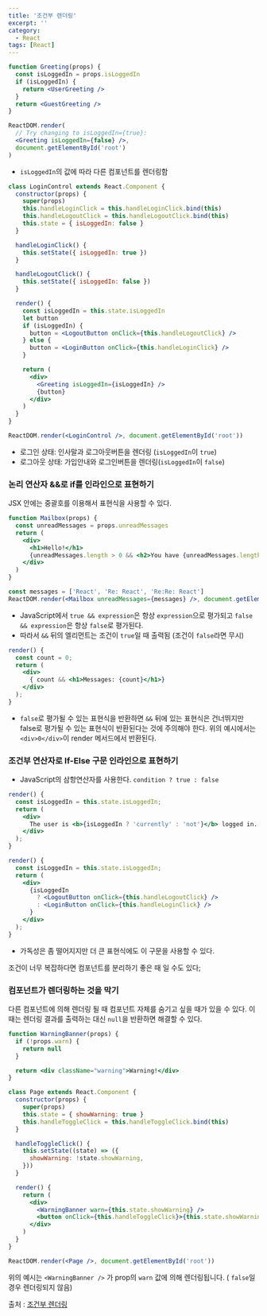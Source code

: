 ```yaml
---
title: '조건부 렌더링'
excerpt: ''
category:
  - React
tags: [React]
---
```


```jsx
function Greeting(props) {
  const isLoggedIn = props.isLoggedIn
  if (isLoggedIn) {
    return <UserGreeting />
  }
  return <GuestGreeting />
}

ReactDOM.render(
  // Try changing to isLoggedIn={true}:
  <Greeting isLoggedIn={false} />,
  document.getElementById('root')
)
```

- `isLoggedIn`의 값에 따라 다른 컴포넌트를 렌더링함

```jsx
class LoginControl extends React.Component {
  constructor(props) {
    super(props)
    this.handleLoginClick = this.handleLoginClick.bind(this)
    this.handleLogoutClick = this.handleLogoutClick.bind(this)
    this.state = { isLoggedIn: false }
  }

  handleLoginClick() {
    this.setState({ isLoggedIn: true })
  }

  handleLogoutClick() {
    this.setState({ isLoggedIn: false })
  }

  render() {
    const isLoggedIn = this.state.isLoggedIn
    let button
    if (isLoggedIn) {
      button = <LogoutButton onClick={this.handleLogoutClick} />
    } else {
      button = <LoginButton onClick={this.handleLoginClick} />
    }

    return (
      <div>
        <Greeting isLoggedIn={isLoggedIn} />
        {button}
      </div>
    )
  }
}

ReactDOM.render(<LoginControl />, document.getElementById('root'))
```

- 로그인 상태: 인사말과 로그아웃버튼을 렌더링 (`isLoggedIn`이 `true`)
- 로그아웃 상태: 가입안내와 로그인버튼을 렌더링(`isLoggedIn`이 `false`)

### 논리 연산자 &&로 if를 인라인으로 표현하기

JSX 안에는 중괄호를 이용해서 표현식을 사용할 수 있다.

```jsx
function Mailbox(props) {
  const unreadMessages = props.unreadMessages
  return (
    <div>
      <h1>Hello!</h1>
      {unreadMessages.length > 0 && <h2>You have {unreadMessages.length} unread messages.</h2>}
    </div>
  )
}

const messages = ['React', 'Re: React', 'Re:Re: React']
ReactDOM.render(<Mailbox unreadMessages={messages} />, document.getElementById('root'))
```

- JavaScript에서 `true && expression`은 항상 `expression`으로 평가되고 `false && expression`은 항상 `false`로 평가된다.
- 따라서 `&&` 뒤의 엘리먼트는 조건이 `true`일 때 출력됨 (조건이 `false`라면 무시)

```jsx
render() {
  const count = 0;
  return (
    <div>
      { count && <h1>Messages: {count}</h1>}
    </div>
  );
}
```

- `false`로 평가될 수 있는 표현식을 반환하면 `&&` 뒤에 있는 표현식은 건너뛰지만 false로 평가될 수 있는 표현식이 반환된다는 것에 주의해야 한다. 위의 예시에서는 `<div>0</div>`이 render 메서드에서 반환된다.

### 조건부 연산자로 If-Else 구문 인라인으로 표현하기

- JavaScript의 삼항연산자를 사용한다. `condition ? true : false`

```jsx
render() {
  const isLoggedIn = this.state.isLoggedIn;
  return (
    <div>
      The user is <b>{isLoggedIn ? 'currently' : 'not'}</b> logged in.
    </div>
  );
}
```

```jsx
render() {
  const isLoggedIn = this.state.isLoggedIn;
  return (
    <div>
      {isLoggedIn
        ? <LogoutButton onClick={this.handleLogoutClick} />
        : <LoginButton onClick={this.handleLoginClick} />
      }
    </div>
  );
}
```

- 가독성은 좀 떨어지지만 더 큰 표현식에도 이 구문을 사용할 수 있다.

조건이 너무 복잡하다면 컴포넌트를 분리하기 좋은 때 일 수도 있다;

### 컴포넌트가 렌더링하는 것을 막기

다른 컴포넌트에 의해 렌더링 될 때 컴포넌트 자체를 숨기고 싶을 때가 있을 수 있다. 이때는 렌더링 결과를 출력하는 대신 `null`을 반환하면 해결할 수 있다.

```jsx
function WarningBanner(props) {
  if (!props.warn) {
    return null
  }

  return <div className="warning">Warning!</div>
}

class Page extends React.Component {
  constructor(props) {
    super(props)
    this.state = { showWarning: true }
    this.handleToggleClick = this.handleToggleClick.bind(this)
  }

  handleToggleClick() {
    this.setState((state) => ({
      showWarning: !state.showWarning,
    }))
  }

  render() {
    return (
      <div>
        <WarningBanner warn={this.state.showWarning} />
        <button onClick={this.handleToggleClick}>{this.state.showWarning ? 'Hide' : 'Show'}</button>
      </div>
    )
  }
}

ReactDOM.render(<Page />, document.getElementById('root'))
```

위의 예시는 `<WarningBanner />` 가 prop의 `warn` 값에 의해 렌더링됩니다. ( `false`일 경우 렌더링되지 않음)

출처 : [조건부 렌더링](https://ko.reactjs.org/docs/conditional-rendering.html)
